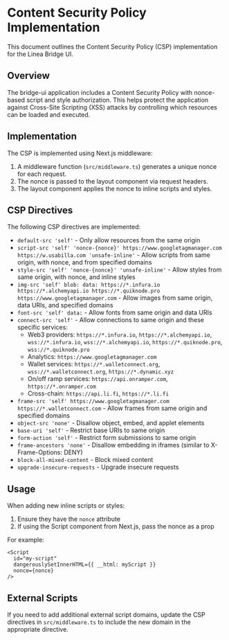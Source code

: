 # Content Security Policy Implementation

This document outlines the Content Security Policy (CSP) implementation for the Linea Bridge UI.

## Overview

The bridge-ui application includes a Content Security Policy with nonce-based script and style authorization. This helps protect the application against Cross-Site Scripting (XSS) attacks by controlling which resources can be loaded and executed.

## Implementation

The CSP is implemented using Next.js middleware:

1. A middleware function (`src/middleware.ts`) generates a unique nonce for each request.
2. The nonce is passed to the layout component via request headers.
3. The layout component applies the nonce to inline scripts and styles.

## CSP Directives

The following CSP directives are implemented:

- `default-src 'self'` - Only allow resources from the same origin
- `script-src 'self' 'nonce-{nonce}' https://www.googletagmanager.com https://w.usabilla.com 'unsafe-inline'` - Allow scripts from same origin, with nonce, and from specified domains
- `style-src 'self' 'nonce-{nonce}' 'unsafe-inline'` - Allow styles from same origin, with nonce, and inline styles
- `img-src 'self' blob: data: https://*.infura.io https://*.alchemyapi.io https://*.quiknode.pro https://www.googletagmanager.com` - Allow images from same origin, data URIs, and specified domains
- `font-src 'self' data:` - Allow fonts from same origin and data URIs
- `connect-src 'self'` - Allow connections to same origin and these specific services:
  - Web3 providers: `https://*.infura.io`, `https://*.alchemyapi.io`, `wss://*.infura.io`, `wss://*.alchemyapi.io`, `https://*.quiknode.pro`, `wss://*.quiknode.pro`
  - Analytics: `https://www.googletagmanager.com`
  - Wallet services: `https://*.walletconnect.org`, `wss://*.walletconnect.org`, `https://*.dynamic.xyz`
  - On/off ramp services: `https://api.onramper.com`, `https://*.onramper.com`
  - Cross-chain: `https://api.li.fi`, `https://*.li.fi`
- `frame-src 'self' https://www.googletagmanager.com https://*.walletconnect.com` - Allow frames from same origin and specified domains
- `object-src 'none'` - Disallow object, embed, and applet elements
- `base-uri 'self'` - Restrict base URIs to same origin
- `form-action 'self'` - Restrict form submissions to same origin
- `frame-ancestors 'none'` - Disallow embedding in iframes (similar to X-Frame-Options: DENY)
- `block-all-mixed-content` - Block mixed content
- `upgrade-insecure-requests` - Upgrade insecure requests

## Usage

When adding new inline scripts or styles:

1. Ensure they have the `nonce` attribute
2. If using the Script component from Next.js, pass the nonce as a prop

For example:

```tsx
<Script 
  id="my-script" 
  dangerouslySetInnerHTML={{ __html: myScript }} 
  nonce={nonce} 
/>
```

## External Scripts

If you need to add additional external script domains, update the CSP directives in `src/middleware.ts` to include the new domain in the appropriate directive.
